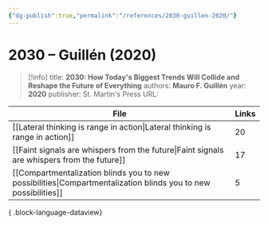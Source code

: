 ```yaml
---
{"dg-publish":true,"permalink":"/references/2030-guillen-2020/"}
---
```



# 2030 – Guillén (2020)

> [!info]
> title: **2030: How Today's Biggest Trends Will Collide and Reshape the Future of Everything**
> authors: **Mauro F. Guillén**
> year: **2020**
> publisher: St. Martin's Press
> URL: 



| File                                                                                                              | Links |
| ----------------------------------------------------------------------------------------------------------------- | ----- |
| [[Lateral thinking is range in action\|Lateral thinking is range in action]]                                   | 20    |
| [[Faint signals are whispers from the future\|Faint signals are whispers from the future]]                     | 17    |
| [[Compartmentalization blinds you to new possibilities\|Compartmentalization blinds you to new possibilities]] | 5     |

{ .block-language-dataview}